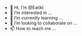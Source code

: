 - 👋 Hi, I’m @Eatikl
- 👀 I’m interested in ...
- 🌱 I’m currently learning ...
- 💞️ I’m looking to collaborate on ...
- 📫 How to reach me ...

<!---
Eatikl/Eatikl is a ✨ special ✨ repository because its `README.md` (this file) appears on your GitHub profile.
You can click the Preview link to take a look at your changes.
--->
